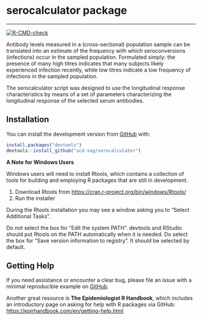 serocalculator package
=====================

------------------------------------------------------------------------

<!-- badges: start -->
[![R-CMD-check](https://github.com/UCD-SERG/serocalculator/actions/workflows/R-CMD-check.yaml/badge.svg)](https://github.com/UCD-SERG/serocalculator/actions/workflows/R-CMD-check.yaml)
<!-- badges: end -->

Antibody levels measured in a (cross–sectional) population sample can be
translated into an estimate of the frequency with which seroconversions
(infections) occur in the sampled population. Formulated simply: the
presence of many high titres indicates that many subjects likely
experienced infection recently, while low titres indicate a low
frequency of infections in the sampled population.

The serocalculator script was designed to use the longitudinal
response characteristics by means of a set of parameters characterizing
the longitudinal response of the selected serum antibodies.

## Installation

You can install the development version from
[GitHub](https://github.com/) with:

``` r
install.packages("devtools")
devtools::install_github("ucd-seg/serocalculator")
```

**A Note for Windows Users**

Windows users will need to install Rtools, which contains a collection of tools for building and employing R packages that are still in development. 

1. Download Rtools from https://cran.r-project.org/bin/windows/Rtools/
2. Run the installer

During the Rtools installation you may see a window asking you to “Select Additional Tasks”.

Do *not* select the box for “Edit the system PATH”. devtools and RStudio should put Rtools on the PATH automatically when it is needed.
Do select the box for “Save version information to registry”. It should be selected by default.

## Getting Help

If you need assistance or encounter a clear bug, please file an issue with a minimal reproducible example on [GitHub](https://github.com/UCD-SERG/serocalculator/issues). 

Another great resource is **The Epidemiologist R Handbook**, which includes an introductory page on asking for help with R packages via GitHub: https://epirhandbook.com/en/getting-help.html 
